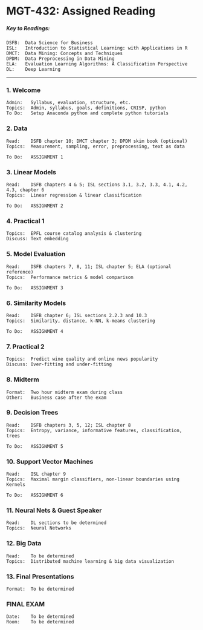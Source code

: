 # MGT-432: Assigned Reading

##### Key to Readings:

	DSFB:  Data Science for Business
	ISL:   Introduction to Statistical Learning: with Applications in R
	DMCT:  Data Mining: Concepts and Techniques
	DPDM:  Data Preprocessing in Data Mining
	ELA:   Evaluation Learning Algorithms: A Classification Perspective
	DL:    Deep Learning
	
---
	
### 1. Welcome

	Admin:   Syllabus, evaluation, structure, etc.
	Topics:  Admin, syllabus, goals, definitions, CRISP, python
	To Do:   Setup Anaconda python and complete python tutorials

### 2. Data

	Read:    DSFB chapter 10; DMCT chapter 3; DPDM skim book (optional)
	Topics:  Measurement, sampling, error, preprocessing, text as data
	
	To Do:   ASSIGNMENT 1


### 3. Linear Models

	Read:    DSFB chapters 4 & 5; ISL sections 3.1, 3.2, 3.3, 4.1, 4.2, 4.3, chapter 6
	Topics:  Linear regression & linear classification
	
	To Do:   ASSIGNMENT 2


### 4. Practical 1


	Topics:  EPFL course catalog analysis & clustering
	Discuss: Text embedding


### 5. Model Evaluation

	Read:    DSFB chapters 7, 8, 11; ISL chapter 5; ELA (optional reference)
	Topics:  Performance metrics & model comparison
	
	To Do:   ASSIGNMENT 3


### 6. Similarity Models

	Read:    DSFB chapter 6; ISL sections 2.2.3 and 10.3
	Topics:  Similarity, distance, k-NN, k-means clustering
	
	To Do:   ASSIGNMENT 4


### 7. Practical 2

	Topics:  Predict wine quality and online news popularity
	Discuss: Over-fitting and under-fitting


### 8. Midterm

	Format:  Two hour midterm exam during class  
	Other:   Business case after the exam  


### 9. Decision Trees

	Read:    DSFB chapters 3, 5, 12; ISL chapter 8
	Topics:  Entropy, variance, informative features, classification, trees
	
	To Do:   ASSIGNMENT 5


### 10. Support Vector Machines

	Read:    ISL chapter 9
	Topics:  Maximal margin classifiers, non-linear boundaries using Kernels
	
	To Do:   ASSIGNMENT 6


### 11. Neural Nets & Guest Speaker

	Read:    DL sections to be determined
	Topics:  Neural Networks


### 12. Big Data

	Read:    To be determined
	Topics:  Distributed machine learning & big data visualization


### 13. Final Presentations

	Format:  To be determined



### FINAL EXAM

	Date:    To be determined
	Room:    To be determined
